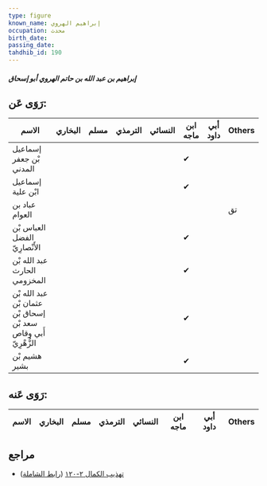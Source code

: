 ```yaml
---
type: figure
known_name: إبراهيم الهروي
occupation: محدث
birth_date:
passing_date:
tahdhib_id: 190
---
```

##### إبراهيم بن عبد الله بن حاتم الهروي أبو إسحاق

## رَوَى عَن:
| الاسم                                                          | البخاري | مسلم | الترمذي | النسائي | ابن ماجه | أبي داود | Others |
| -------------------------------------------------------------- | ------- | ---- | ------- | ------- | -------- | -------- | ------ |
| إسماعيل بْن جعفر المدني                                        |         |      |         |         | ✔        |          |        |
| إسماعيل ابْن علية                                              |         |      |         |         | ✔        |          |        |
| عباد بن العوام                                                 |         |      |         |         |          |          | تق     |
| العباس بْن الفضل الأَنْصارِيّ                                  |         |      |         |         | ✔        |          |        |
| عبد الله بْن الحارث المخزومي                                   |         |      |         |         | ✔        |          |        |
| عبد الله بْن عثمان بْن إسحاق بْن سعد بْن أَبي وقاص الزُّهْرِيّ |         |      |         |         | ✔        |          |        |
| هشيم بْن بشير                                                  |         |      |         |         | ✔        |          |        |
## رَوَى عَنه:
| الاسم | البخاري | مسلم | الترمذي | النسائي | ابن ماجه | أبي داود | Others |
| ----- | ------- | ---- | ------- | ------- | -------- | -------- | ------ |
## مراجع
- [تهذيب الكمال ٢-١٢٠](obsidian://open?vault=Tahdhib-al-Kamal&file=Figures/١٩٠-إبراهيم%20بن%20عبد%20الله%20بن%20حاتم%20الهروي%20أبو%20إسحاق) ([رابط الشاملة](https://shamela.ws/book/3722/601))